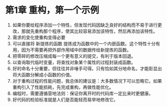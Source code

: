 # 第1章 重构，第一个示例

1. 如果你要给程序添加一个特性，但发现代码因缺乏良好的结构而不易于进行更改，那就先重构那个程序，使其比较容易添加该特性，然后再添加该特性。
2. 需求的变化使重构变得必要
3. 可以直接将 新提炼的函数 提炼成为函数中的一个内嵌函数。这个特性十分有用，因为不需要再把外部作用域中的数据传给新提炼的函数。
4. 把零碎的修改压缩成每一个更有意义的提交，有利于版本回退。
5. 以查询取代临时变量，将查找对象某个属性的过程封装成函数。
6. 好的命名十分重要，但往往并非唾手可得。只有恰如其分地命名，才能彰显出将大函数分解成小函数的价值。
7. 对于重构过程的性能问题，我总体的建议是：大多数情况下可以忽略它。如果重构引入了性能损耗，先完成重构，再做性能优化。
8. 编程时，需要遵循营地法则：保证你离开时的代码库一定比来时更健康。
9. 好代码的检验标准就是人们是否能轻而易举地修改它。